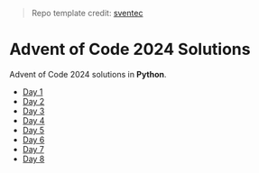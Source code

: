 > Repo template credit: [sventec](https://github.com/sventec)

# Advent of Code 2024 Solutions

Advent of Code 2024 solutions in **Python**.

- [Day 1](./python/day01/day01.py)
- [Day 2](./python/day02/day02.py)
- [Day 3](./python/day03/day03.py)
- [Day 4](./python/day04/day04.py)
- [Day 5](./python/day05/day05.py)
- [Day 6](./python/day06/day06.py)
- [Day 7](./python/day07/day07.py)
- [Day 8](./python/day08/day08.py)